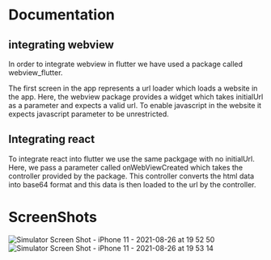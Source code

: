 # Documentation

## integrating webview

In order to integrate webview in flutter we have used a package called webview_flutter.

The first screen in the app represents a url loader which loads a website in the app. Here, the webview package provides a widget which takes initialUrl as a parameter and expects a valid url. To enable javascript in the website it expects javascript parameter to be unrestricted.

## Integrating react

To integrate react into flutter we use the same packgage with no initialUrl. Here, we pass a parameter called onWebViewCreated which takes the controller provided by the package. This controller converts the html data into base64 format and this data is then loaded to the url by the controller.

# ScreenShots
![Simulator Screen Shot - iPhone 11 - 2021-08-26 at 19 52 50](https://user-images.githubusercontent.com/40027788/130977820-bdc5aebe-bab7-4d3d-957e-8cc2a3c061a5.png)
![Simulator Screen Shot - iPhone 11 - 2021-08-26 at 19 53 14](https://user-images.githubusercontent.com/40027788/130977849-40415323-5a1f-4743-8e95-740850f37644.png)
